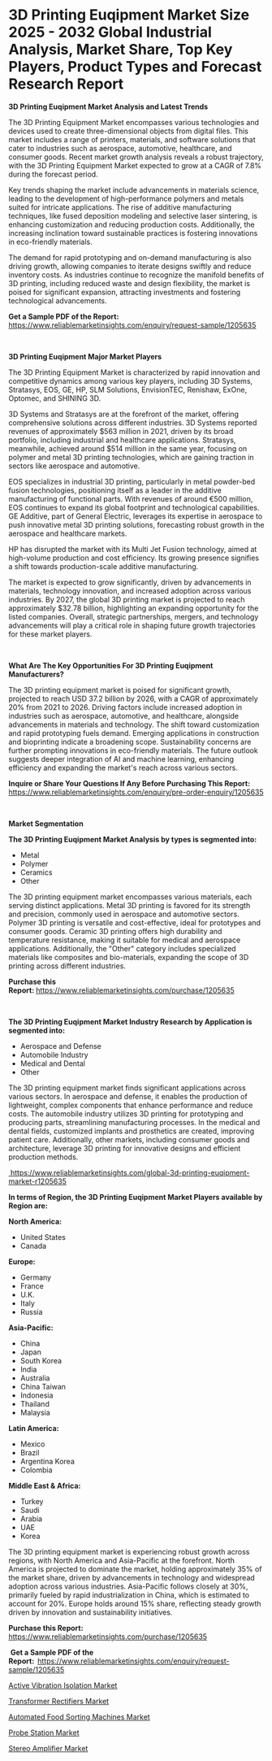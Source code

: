 <p><h1>3D Printing Euqipment Market Size 2025 - 2032 Global Industrial Analysis, Market Share, Top Key Players, Product Types and Forecast Research Report</h1></p><p><strong>3D Printing Euqipment Market Analysis and Latest Trends</strong></p>
<p><p>The 3D Printing Equipment Market encompasses various technologies and devices used to create three-dimensional objects from digital files. This market includes a range of printers, materials, and software solutions that cater to industries such as aerospace, automotive, healthcare, and consumer goods. Recent market growth analysis reveals a robust trajectory, with the 3D Printing Equipment Market expected to grow at a CAGR of 7.8% during the forecast period. </p><p>Key trends shaping the market include advancements in materials science, leading to the development of high-performance polymers and metals suited for intricate applications. The rise of additive manufacturing techniques, like fused deposition modeling and selective laser sintering, is enhancing customization and reducing production costs. Additionally, the increasing inclination toward sustainable practices is fostering innovations in eco-friendly materials.</p><p>The demand for rapid prototyping and on-demand manufacturing is also driving growth, allowing companies to iterate designs swiftly and reduce inventory costs. As industries continue to recognize the manifold benefits of 3D printing, including reduced waste and design flexibility, the market is poised for significant expansion, attracting investments and fostering technological advancements.</p></p>
<p><strong>Get a Sample PDF of the Report:&nbsp;</strong> <a href="https://www.reliablemarketinsights.com/enquiry/request-sample/1205635?utm_campaign=3047&utm_medium=2&utm_source=Github&utm_content=ia&utm_term=26032025&utm_id=3d-printing-euqipment">https://www.reliablemarketinsights.com/enquiry/request-sample/1205635</a></p>
<p>&nbsp;</p>
<p><strong>3D Printing Euqipment Major Market Players</strong></p>
<p><p>The 3D Printing Equipment Market is characterized by rapid innovation and competitive dynamics among various key players, including 3D Systems, Stratasys, EOS, GE, HP, SLM Solutions, EnvisionTEC, Renishaw, ExOne, Optomec, and SHINING 3D.</p><p>3D Systems and Stratasys are at the forefront of the market, offering comprehensive solutions across different industries. 3D Systems reported revenues of approximately $563 million in 2021, driven by its broad portfolio, including industrial and healthcare applications. Stratasys, meanwhile, achieved around $514 million in the same year, focusing on polymer and metal 3D printing technologies, which are gaining traction in sectors like aerospace and automotive.</p><p>EOS specializes in industrial 3D printing, particularly in metal powder-bed fusion technologies, positioning itself as a leader in the additive manufacturing of functional parts. With revenues of around €500 million, EOS continues to expand its global footprint and technological capabilities. GE Additive, part of General Electric, leverages its expertise in aerospace to push innovative metal 3D printing solutions, forecasting robust growth in the aerospace and healthcare markets.</p><p>HP has disrupted the market with its Multi Jet Fusion technology, aimed at high-volume production and cost efficiency. Its growing presence signifies a shift towards production-scale additive manufacturing.</p><p>The market is expected to grow significantly, driven by advancements in materials, technology innovation, and increased adoption across various industries. By 2027, the global 3D printing market is projected to reach approximately $32.78 billion, highlighting an expanding opportunity for the listed companies. Overall, strategic partnerships, mergers, and technology advancements will play a critical role in shaping future growth trajectories for these market players.</p></p>
<p>&nbsp;</p>
<p><strong>What Are The Key Opportunities For 3D Printing Euqipment Manufacturers?</strong></p>
<p><p>The 3D printing equipment market is poised for significant growth, projected to reach USD 37.2 billion by 2026, with a CAGR of approximately 20% from 2021 to 2026. Driving factors include increased adoption in industries such as aerospace, automotive, and healthcare, alongside advancements in materials and technology. The shift toward customization and rapid prototyping fuels demand. Emerging applications in construction and bioprinting indicate a broadening scope. Sustainability concerns are further prompting innovations in eco-friendly materials. The future outlook suggests deeper integration of AI and machine learning, enhancing efficiency and expanding the market's reach across various sectors.</p></p>
<p><strong>Inquire or Share Your Questions If Any Before Purchasing This Report:</strong> <a href="https://www.reliablemarketinsights.com/enquiry/pre-order-enquiry/1205635?utm_campaign=3047&utm_medium=2&utm_source=Github&utm_content=ia&utm_term=26032025&utm_id=3d-printing-euqipment">https://www.reliablemarketinsights.com/enquiry/pre-order-enquiry/1205635</a></p>
<p>&nbsp;</p>
<p><strong>Market Segmentation</strong></p>
<p><strong>The 3D Printing Euqipment Market Analysis by types is segmented into:</strong></p>
<p><ul><li>Metal</li><li>Polymer</li><li>Ceramics</li><li>Other</li></ul></p>
<p><p>The 3D printing equipment market encompasses various materials, each serving distinct applications. Metal 3D printing is favored for its strength and precision, commonly used in aerospace and automotive sectors. Polymer 3D printing is versatile and cost-effective, ideal for prototypes and consumer goods. Ceramic 3D printing offers high durability and temperature resistance, making it suitable for medical and aerospace applications. Additionally, the "Other" category includes specialized materials like composites and bio-materials, expanding the scope of 3D printing across different industries.</p></p>
<p><strong>Purchase this Report:&nbsp;</strong><a href="https://www.reliablemarketinsights.com/purchase/1205635?utm_campaign=3047&utm_medium=2&utm_source=Github&utm_content=ia&utm_term=26032025&utm_id=3d-printing-euqipment">https://www.reliablemarketinsights.com/purchase/1205635</a></p>
<p>&nbsp;</p>
<p><strong>The 3D Printing Euqipment Market Industry Research by Application is segmented into:</strong></p>
<p><ul><li>Aerospace and Defense</li><li>Automobile Industry</li><li>Medical and Dental</li><li>Other</li></ul></p>
<p><p>The 3D printing equipment market finds significant applications across various sectors. In aerospace and defense, it enables the production of lightweight, complex components that enhance performance and reduce costs. The automobile industry utilizes 3D printing for prototyping and producing parts, streamlining manufacturing processes. In the medical and dental fields, customized implants and prosthetics are created, improving patient care. Additionally, other markets, including consumer goods and architecture, leverage 3D printing for innovative designs and efficient production methods.</p></p>
<p><a href="https://www.reliablemarketinsights.com/global-3d-printing-euqipment-market-r1205635?utm_campaign=3047&utm_medium=2&utm_source=Github&utm_content=ia&utm_term=26032025&utm_id=3d-printing-euqipment">&nbsp;https://www.reliablemarketinsights.com/global-3d-printing-euqipment-market-r1205635</a></p>
<p><strong>In terms of Region, the 3D Printing Euqipment Market Players available by Region are:</strong></p>
<p>
    <p> <strong> North America: </strong>
        <ul>
            <li>United States</li>
            <li>Canada</li>
        </ul>
        </p> 
    <p> <strong> Europe: </strong>
        <ul>
            <li>Germany</li>
            <li>France</li>
            <li>U.K.</li>
            <li>Italy</li>
            <li>Russia</li>
        </ul>
        </p> 
    <p> <strong> Asia-Pacific: </strong>
        <ul>
            <li>China</li>
            <li>Japan</li>
            <li>South Korea</li>
            <li>India</li>
            <li>Australia</li>
            <li>China Taiwan</li>
            <li>Indonesia</li>
            <li>Thailand</li>
            <li>Malaysia</li>
        </ul>
        </p> 
    <p> <strong> Latin America: </strong>
        <ul>
            <li>Mexico</li>
            <li>Brazil</li>
            <li>Argentina Korea</li>
            <li>Colombia</li>
        </ul>
        </p> 
    <p> <strong> Middle East & Africa: </strong>
        <ul>
            <li>Turkey</li>
            <li>Saudi</li>
            <li>Arabia</li>
            <li>UAE</li>
            <li>Korea</li>
        </ul>
    </p>
    </p>
<p><p>The 3D printing equipment market is experiencing robust growth across regions, with North America and Asia-Pacific at the forefront. North America is projected to dominate the market, holding approximately 35% of the market share, driven by advancements in technology and widespread adoption across various industries. Asia-Pacific follows closely at 30%, primarily fueled by rapid industrialization in China, which is estimated to account for 20%. Europe holds around 15% share, reflecting steady growth driven by innovation and sustainability initiatives.</p></p>
<p><strong>Purchase this Report: </strong><a href="https://www.reliablemarketinsights.com/purchase/1205635?utm_campaign=3047&utm_medium=2&utm_source=Github&utm_content=ia&utm_term=26032025&utm_id=3d-printing-euqipment">https://www.reliablemarketinsights.com/purchase/1205635</a></p>
<p>&nbsp;<strong>Get a Sample PDF of the Report:&nbsp;&nbsp;</strong><a href="https://www.reliablemarketinsights.com/enquiry/request-sample/1205635?utm_campaign=3047&utm_medium=2&utm_source=Github&utm_content=ia&utm_term=26032025&utm_id=3d-printing-euqipment">https://www.reliablemarketinsights.com/enquiry/request-sample/1205635</a></p>
<p><strong></strong></p>
<p><p><a href="https://www.linkedin.com/pulse/active-vibration-isolation-market-size-insights-types-share-ofoxe?utm_campaign=3047&utm_medium=2&utm_source=Github&utm_content=ia&utm_term=26032025&utm_id=3d-printing-euqipment">Active Vibration Isolation Market</a></p><p><a href="https://www.linkedin.com/pulse/detailed-insights-competitive-landscape-transformer-rectifiers-ojpye?utm_campaign=3047&utm_medium=2&utm_source=Github&utm_content=ia&utm_term=26032025&utm_id=3d-printing-euqipment">Transformer Rectifiers Market</a></p><p><a href="https://www.linkedin.com/pulse/investigating-automated-food-sorting-machines-market-adble?utm_campaign=3047&utm_medium=2&utm_source=Github&utm_content=ia&utm_term=26032025&utm_id=3d-printing-euqipment">Automated Food Sorting Machines Market</a></p><p><a href="https://www.linkedin.com/pulse/expanding-global-probe-station-market-future-growth-projections-0vqce?utm_campaign=3047&utm_medium=2&utm_source=Github&utm_content=ia&utm_term=26032025&utm_id=3d-printing-euqipment">Probe Station Market</a></p><p><a href="https://www.linkedin.com/pulse/overview-stereo-amplifier-market-2025-2032-growth-factors-projected-dgvse?utm_campaign=3047&utm_medium=2&utm_source=Github&utm_content=ia&utm_term=26032025&utm_id=3d-printing-euqipment">Stereo Amplifier Market</a></p></p>